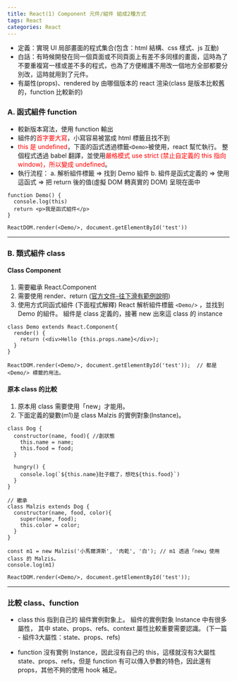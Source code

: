 ```yaml
---
title: React(1) Component 元件/組件 組成2種方式
tags: React
categories: React
---
```

- 定義：實現 UI 局部畫面的程式集合(包含：html 結構、css 樣式、js 互動)
- 白話：有時候開發在同一個頁面或不同頁面上有差不多同樣的畫面，這時為了不要重複寫一樣或差不多的程式，也為了方便維護不用改一個地方全部都要分別改，這時就用到了元件。
- 有屬性(props)、rendered by 由哪個版本的 react 渲染(class 是版本比較舊的，function 比較新的)

<!-- more -->

### A. 函式組件 function 
- 較新版本寫法，使用 function 輸出
- 組件的<span style="color:red">首字要大寫</span>，小寫容易被當成 html 標籤且找不到
- <span style="color:red">this 是 undefined</span>，下面的函式透過標籤`<Demo>`被使用，react 幫忙執行。
整個程式透過 babel 翻譯，並使用<span style="color:red">嚴格模式 use strict (禁止自定義的 this 指向 window)，所以變成 undefined</span>。
- 執行流程：
a. 解析組件標籤 => 找到 Demo 組件
b. 組件是函式定義的 => 使用這函式 => 把 return 後的值(虛擬 DOM 轉真實的 DOM) 呈現在面中
```
function Demo() {
  console.log(this)
  return <p>我是函式組件</p>
}

ReactDOM.render(<Demo/>, document.getElementById('test'))
```

--------------------------------------------------------
### B. 類式組件 class
#### Class Component
1. 需要繼承 React.Component
2. 需要使用 render、return ([官方文件-往下滑有範例說明](https://zh-hant.reactjs.org/))
3. 使用方式同函式組件
(下面程式解釋)
React 解析組件標籤 `<Demo/>` ，並找到 Demo 的組件。
組件是 class 定義的，接著 new 出來這 class 的 instance
```
class Demo extends React.Component{
  render() {
    return (<div>Hello {this.props.name}</div>);
  }
}

ReactDOM.render(<Demo/>, document.getElementById('test'));  // 都是 <Demo/> 標籤的用法。
```

#### 原本 class 的比較
1. 原本用 class 需要使用「new」才能用。
2. 下面定義的變數(m1)是 class Malzis 的實例對象(Instance)。
```
class Dog {
  constructor(name, food){ //創狀態
    this.name = name;
    this.food = food;
  }

  hungry() {
    console.log(`${this.name}肚子餓了，想吃${this.food}`)
  }
}
 
// 繼承
class Malzis extends Dog { 
  constructor(name, food, color){
    super(name, food); 
    this.color = color;
  }
}

const m1 = new Malzis('小馬爾濟斯', '肉乾', '白'); // m1 透過「new」使用 class 的 Malzis。  
console.log(m1)

ReactDOM.render(<Demo/>, document.getElementById('test'));
```

---------------------
### 比較 class、function
- class 
this 指到自己的 組件實例對象上。
組件的實例對象 Instance 中有很多屬性，
其中 state、props、refs、context 屬性比較重要需要認識。
(下一篇 - 組件3大屬性：state、props、refs)

- function
沒有實例 Instance，因此沒有自己的 this，這樣就沒有3大屬性 state、props、refs，但是 function 有可以傳入參數的特色，因此還有 props，其他不夠的使用 hook 補足。

